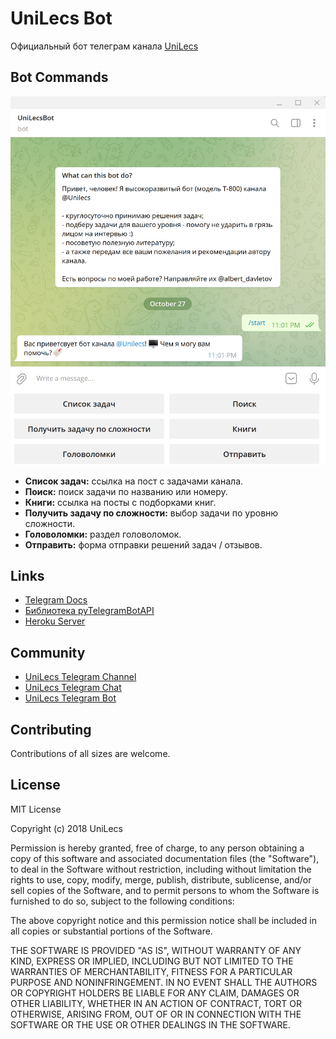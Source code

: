 # UniLecs Bot
Официальный бот телеграм канала [UniLecs](https://t.me/unilecs)

## Bot Commands
![Welcome message](https://github.com/unilecs/UniLecsBot/blob/master/screenshots/unilecs_bot_screenshot.png)

- **Список задач:** ссылка на пост с задачами канала.
- **Поиск:** поиск задачи по названию или номеру.
- **Книги:** ссылка на посты с подборками книг.
- **Получить задачу по сложности:** выбор задачи по уровню сложности.
- **Головоломки:** раздел головоломок.
- **Отправить:** форма отправки решений задач / отзывов.

## Links
- [Telegram Docs](https://core.telegram.org/api)
- [Библиотека pyTelegramBotAPI](https://github.com/eternnoir/pyTelegramBotAPI)
- [Heroku Server](https://www.heroku.com/)

## Community
- [UniLecs Telegram Channel](https://t.me/unilecs)
- [UniLecs Telegram Chat](https://t.me/unilecs_chat)
- [UniLecs Telegram Bot](https://t.me/unilecsBot)

## Contributing
Contributions of all sizes are welcome.

## License

MIT License

Copyright (c) 2018 UniLecs

Permission is hereby granted, free of charge, to any person obtaining a copy
of this software and associated documentation files (the "Software"), to deal
in the Software without restriction, including without limitation the rights
to use, copy, modify, merge, publish, distribute, sublicense, and/or sell
copies of the Software, and to permit persons to whom the Software is
furnished to do so, subject to the following conditions:

The above copyright notice and this permission notice shall be included in all
copies or substantial portions of the Software.

THE SOFTWARE IS PROVIDED "AS IS", WITHOUT WARRANTY OF ANY KIND, EXPRESS OR
IMPLIED, INCLUDING BUT NOT LIMITED TO THE WARRANTIES OF MERCHANTABILITY,
FITNESS FOR A PARTICULAR PURPOSE AND NONINFRINGEMENT. IN NO EVENT SHALL THE
AUTHORS OR COPYRIGHT HOLDERS BE LIABLE FOR ANY CLAIM, DAMAGES OR OTHER
LIABILITY, WHETHER IN AN ACTION OF CONTRACT, TORT OR OTHERWISE, ARISING FROM,
OUT OF OR IN CONNECTION WITH THE SOFTWARE OR THE USE OR OTHER DEALINGS IN THE
SOFTWARE.